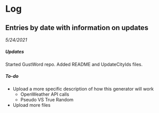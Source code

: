 # Log

## Entries by date with information on updates

*5/24/2021*  
##### Updates
Started GustWord repo. Added README and UpdateCityIds files.

##### To-do
* Upload a more specific description of how this generator will work
  * OpenWeather API calls
  * Pseudo VS True Random
* Upload more files
